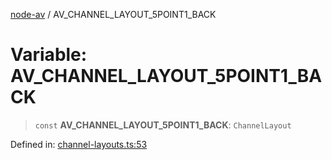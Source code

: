 [node-av](../globals.md) / AV\_CHANNEL\_LAYOUT\_5POINT1\_BACK

# Variable: AV\_CHANNEL\_LAYOUT\_5POINT1\_BACK

> `const` **AV\_CHANNEL\_LAYOUT\_5POINT1\_BACK**: `ChannelLayout`

Defined in: [channel-layouts.ts:53](https://github.com/seydx/av/blob/f8631fc881b394300b1479f511d55cf1c370a87f/src/constants/channel-layouts.ts#L53)
